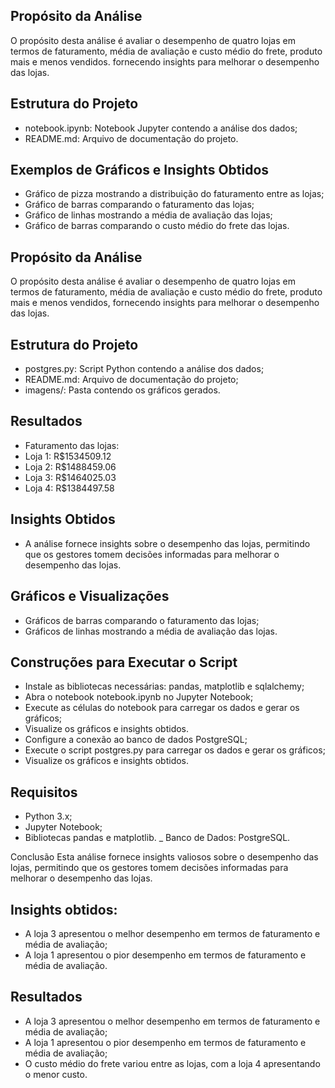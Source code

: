 
## Propósito da Análise

O propósito desta análise é avaliar o desempenho de quatro lojas em termos de faturamento, média de avaliação e custo médio do frete, produto mais e menos vendidos. fornecendo insights para melhorar o desempenho das lojas.

## Estrutura do Projeto

- notebook.ipynb: Notebook Jupyter contendo a análise dos dados;
- README.md: Arquivo de documentação do projeto.

## Exemplos de Gráficos e Insights Obtidos

- Gráfico de pizza mostrando a distribuição do faturamento entre as lojas;
- Gráfico de barras comparando o faturamento das lojas;
- Gráfico de linhas mostrando a média de avaliação das lojas;
- Gráfico de barras comparando o custo médio do frete das lojas.

## Propósito da Análise

O propósito desta análise é avaliar o desempenho de quatro lojas em termos de faturamento, média de avaliação e custo médio do frete, produto mais e menos vendidos, fornecendo insights para melhorar o desempenho das lojas.

## Estrutura do Projeto
- postgres.py: Script Python contendo a análise dos dados;
- README.md: Arquivo de documentação do projeto;
- imagens/: Pasta contendo os gráficos gerados.

## Resultados

- Faturamento das lojas:
- Loja 1: R$1534509.12
- Loja 2: R$1488459.06
- Loja 3: R$1464025.03
- Loja 4: R$1384497.58

## Insights Obtidos

- A análise fornece insights sobre o desempenho das lojas, permitindo que os gestores tomem decisões informadas para melhorar o desempenho das lojas.

## Gráficos e Visualizações

- Gráficos de barras comparando o faturamento das lojas;
- Gráficos de linhas mostrando a média de avaliação das lojas.

## Construções para Executar o Script

 - Instale as bibliotecas necessárias: pandas, matplotlib e sqlalchemy;
 - Abra o notebook notebook.ipynb no Jupyter Notebook;
 - Execute as células do notebook para carregar os dados e gerar os gráficos;
 - Visualize os gráficos e insights obtidos.
 - Configure a conexão ao banco de dados PostgreSQL;
 - Execute o script postgres.py para carregar os dados e gerar os gráficos;
 - Visualize os gráficos e insights obtidos.

## Requisitos

- Python 3.x;
- Jupyter Notebook;
- Bibliotecas pandas e matplotlib.
_ Banco de Dados: PostgreSQL.

Conclusão
Esta análise fornece insights valiosos sobre o desempenho das lojas, permitindo que os gestores tomem decisões informadas para melhorar o desempenho das lojas.

## Insights obtidos:

- A loja 3 apresentou o melhor desempenho em termos de faturamento e média de avaliação;
- A loja 1 apresentou o pior desempenho em termos de faturamento e média de avaliação.

##  Resultados

- A loja 3 apresentou o melhor desempenho em termos de faturamento e média de avaliação;
- A loja 1 apresentou o pior desempenho em termos de faturamento e média de avaliação;
- O custo médio do frete variou entre as lojas, com a loja 4 apresentando o menor custo.
